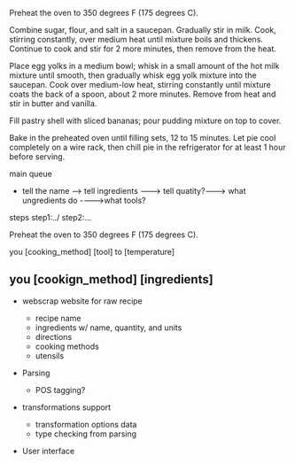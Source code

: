 Preheat the oven to 350 degrees F (175 degrees C).

Combine sugar, flour, and salt in a saucepan. Gradually stir in milk. Cook, stirring constantly, over medium heat until mixture boils and thickens. Continue to cook and stir for 2 more minutes, then remove from the heat.


Place egg yolks in a medium bowl; whisk in a small amount of the hot milk mixture until smooth, then gradually whisk egg yolk mixture into the saucepan. Cook over medium-low heat, stirring constantly until mixture coats the back of a spoon, about 2 more minutes. Remove from heat and stir in butter and vanilla.

Fill pastry shell with sliced bananas; pour pudding mixture on top to cover.

Bake in the preheated oven until filling sets, 12 to 15 minutes. Let pie cool completely on a wire rack, then chill pie in the refrigerator for at least 1 hour before serving.



main queue

- tell the name --> tell ingredients ---> tell quatity?---> what ungredients do 
                                ---->what tools?


steps
step1:../
step2:...



Preheat the oven to 350 degrees F (175 degrees C).

you [cooking_method] [tool] to [temperature]

you [cookign_method] [ingredients]
-----------------------------------------------------------

- webscrap website for raw recipe
    - recipe name
    - ingredients w/ name, quantity, and units
    - directions
    - cooking methods
    - utensils

- Parsing
    - POS tagging?

- transformations support
    - transformation options data
    - type checking from parsing

- User interface